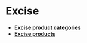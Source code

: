 # Excise

- **[Excise product categories](https://docs.erp.net/tech/modules/financials/excise/excise-product-categories.html)**
- **[Excise products](https://docs.erp.net/tech/modules/financials/excise/excise-products.html)**
